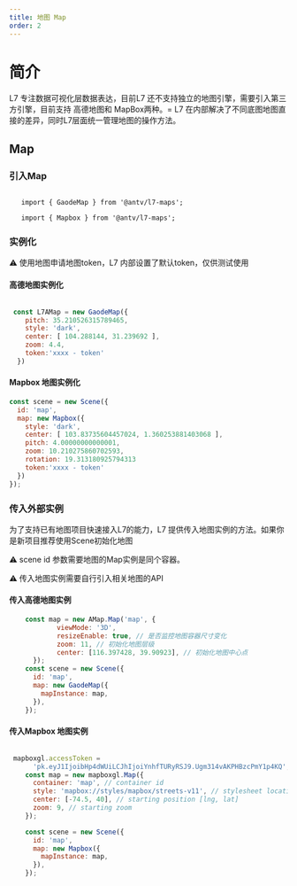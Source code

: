 ```yaml
---
title: 地图 Map
order: 2
---
```


# 简介

L7 专注数据可视化层数据表达，目前L7 还不支持独立的地图引擎，需要引入第三方引擎，目前支持 高德地图和 MapBox两种。=
L7 在内部解决了不同底图地图直接的差异，同时L7层面统一管理地图的操作方法。

## Map

### 引入Map

```javascropt

   import { GaodeMap } from '@antv/l7-maps';

   import { Mapbox } from '@antv/l7-maps';
```

### 实例化

⚠️ 使用地图申请地图token，L7 内部设置了默认token，仅供测试使用

#### 高德地图实例化

```javascript

 const L7AMap = new GaodeMap({
    pitch: 35.210526315789465,
    style: 'dark',
    center: [ 104.288144, 31.239692 ],
    zoom: 4.4,
    token:'xxxx - token'
  })

```

#### Mapbox 地图实例化

```javascript
const scene = new Scene({
  id: 'map',
  map: new Mapbox({
    style: 'dark',
    center: [ 103.83735604457024, 1.360253881403068 ],
    pitch: 4.00000000000001,
    zoom: 10.210275860702593,
    rotation: 19.313180925794313
    token:'xxxx - token'
  })
});
```

### 传入外部实例

为了支持已有地图项目快速接入L7的能力，L7 提供传入地图实例的方法。如果你是新项目推荐使用Scene初始化地图

⚠️  scene id 参数需要地图的Map实例是同个容器。

⚠️  传入地图实例需要自行引入相关地图的API

#### 传入高德地图实例

```javascript
    const map = new AMap.Map('map', {
            viewMode: '3D',
            resizeEnable: true, // 是否监控地图容器尺寸变化
            zoom: 11, // 初始化地图层级
            center: [116.397428, 39.90923], // 初始化地图中心点
      });
    const scene = new Scene({
      id: 'map',
      map: new GaodeMap({
        mapInstance: map,
      }),
    });

```

#### 传入Mapbox 地图实例

```javascript

 mapboxgl.accessToken =
      'pk.eyJ1IjoibHp4dWUiLCJhIjoiYnhfTURyRSJ9.Ugm314vAKPHBzcPmY1p4KQ';
    const map = new mapboxgl.Map({
      container: 'map', // container id
      style: 'mapbox://styles/mapbox/streets-v11', // stylesheet location
      center: [-74.5, 40], // starting position [lng, lat]
      zoom: 9, // starting zoom
    });

    const scene = new Scene({
      id: 'map',
      map: new Mapbox({
        mapInstance: map,
      }),
    });
```






